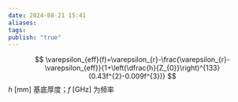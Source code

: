 ```yaml
---
date: 2024-08-21 15:41
aliases: 
tags: 
publish: "true"
---
```

$$
\varepsilon_{eff}(f)=\varepsilon_{r}-\frac{\varepsilon_{r}-\varepsilon_{eff}}{1+\left(\dfrac{h}{Z_{0}}\right)^{133}(0.43f^{2}-0.009f^{3})}
$$
$h ~ \left[ \mathrm{mm} \right]$ 基底厚度；$f~ \left[ \mathrm{GHz} \right]$ 为频率
